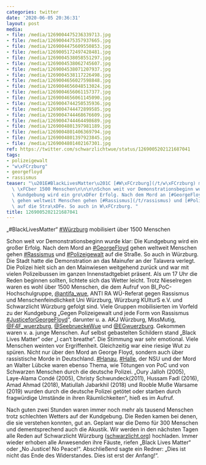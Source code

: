 ```yaml
---
categories: twitter
date: '2020-06-05 20:36:31'
layout: post
media:
- file: /media/1269004475236339713.jpg
- file: /media/1269004475357937665.jpg
- file: /media/1269004475609550853.jpg
- file: /media/1269005172497428481.jpg
- file: /media/1269004538058551297.jpg
- file: /media/1269004538062745607.jpg
- file: /media/1269004538071207937.jpg
- file: /media/1269004538117226498.jpg
- file: /media/1269004656027598848.jpg
- file: /media/1269004656048513024.jpg
- file: /media/1269004656061157377.jpg
- file: /media/1269004656061145090.jpg
- file: /media/1269004744250535936.jpg
- file: /media/1269004744472899585.jpg
- file: /media/1269004744468676609.jpg
- file: /media/1269004744464498689.jpg
- file: /media/1269004801397981189.jpg
- file: /media/1269004801406369794.jpg
- file: /media/1269004801397923845.jpg
- file: /media/1269004801402167301.jpg
ref: https://twitter.com/schwarzlichtwue/status/1269005202121687041
tags:
- polizeigewalt
- "w\xFCrzburg"
- georgefloyd
- rassismus
teaser: "\u201E#BlackLivesMatter\u201C [#W\xFCrzburg](/t/w\xFCrzburg) mobilisiert\
  \ \xFCber 1500 Menschen\n\n\n\nSchon weit vor Demonstrationsbeginn wurde klar: Die\
  \ Kundgebung wird ein gro\xDFer Erfolg. Nach dem Mord an [#GeorgeFloyd](/t/georgefloyd)\
  \ gehen weltweit Menschen gehen [#Rassismus](/t/rassismus) und [#Polizeigewalt](/t/polizeigewalt)\
  \ auf die Stra\xDFe. So auch in W\xFCrzburg. "
title: 1269005202121687041
---
```

„#BlackLivesMatter“ [#Würzburg](/t/würzburg) mobilisiert über 1500 Menschen



Schon weit vor Demonstrationsbeginn wurde klar: Die Kundgebung wird ein großer Erfolg. Nach dem Mord an [#GeorgeFloyd](/t/georgefloyd) gehen weltweit Menschen gehen [#Rassismus](/t/rassismus) und [#Polizeigewalt](/t/polizeigewalt) auf die Straße. So auch in Würzburg. 
Die Stadt hatte die Demonstration an das Mainufer an der Talavera verlegt. Die Polizei hielt sich an den Mainwiesen weitgehend zurück und war mit vielen Polizeibussen im ganzen Innenstadtgebiet präsent. Als um 17 Uhr die Reden beginnen sollten, lichtete sich das Wetter leicht. 
Trotz Nieselregen waren es wohl über 1500 Menschen, die dem Aufruf von BI_PoC-Hochschulgruppe, [@antifa_wue](https://twitter.com/antifa_wue), ANTI RA WÜ-Referat gegen Rassismus und Menschenfeindlichkeit Uni Würzburg, Würzburg KUlturS e.V. und Schwarzlicht Würzburg gefolgt sind. 
Viele Gruppen mobilisierten im Vorfeld zu der Kundgebung „Gegen Polizeigewalt und jede Form von Rassismus [#JusticeforGeorgeFloyd](/t/justiceforgeorgefloyd)“, darunter u. a. AKJ Würzburg, MissMutig, [@F4F_wuerzburg](https://twitter.com/F4F_wuerzburg), [@SeebrueckeWue](https://twitter.com/SeebrueckeWue) und [@EGwuerzburg](https://twitter.com/EGwuerzburg). 
Gekommen waren v. a. junge Menschen. Auf selbst gebastelten Schildern stand „Black Lives Matter“ oder „I can‘t breathe“. Die Stimmung war sehr emotional. Viele Menschen weinten vor Ergriffenheit. Gleichzeitig war eine riesige Wut zu spüren. 
Nicht nur über den Mord an George Floyd, sondern auch über rassistische Morde in Deutschland. [#Hanau](/t/hanau), [#Halle](/t/halle), der NSU und der Mord an Walter Lübcke waren ebenso Thema, wie Tötungen von PoC und von Schwarzen Menschen durch die deutsche Polizei.
„Oury Jalloh (2005), Laye-Alama Condé (2005), Christy Schwundeck(2011), Hussam Fadl (2016), Amad Ahmad (2018), Matiullah Jabarkhil (2018) und Rooble Muße Warsame (2019) wurden durch die deutsche Polizei getötet oder starben durch fragwürdige Umstände in ihren Räumlichkeiten“, hieß es im Aufruf. 



Nach guten zwei Stunden waren immer noch mehr als tausend Menschen trotz schlechten Wetters auf der Kundgebung.
Die Reden kamen bei denen, die sie verstehen konnten, gut an. Geplant war die Demo für 300 Menschen und dementsprechend auch die Akustik. Wir werden in den nächsten Tagen alle Reden auf Schwarzlicht Würzburg ([schwarzlicht.org](http://schwarzlicht.org)) hochladen.
Immer wieder erhoben alle Anwesenden ihre Fäuste, riefen „Black Lives Matter“ oder „No Justice! No Peace!“. Abschließend sagte ein Redner: „Dies ist nicht das Ende des Widerstandes. Dies ist erst der Anfang!“.